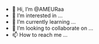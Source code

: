- 👋 Hi, I’m @AMEURaa
- 👀 I’m interested in ...
- 🌱 I’m currently learning ...
- 💞️ I’m looking to collaborate on ...
- 📫 How to reach me ...

<!---
AMEURaa/AMEURaa is a ✨ special ✨ repository because its `README.md` (this file) appears on your GitHub profile.
You can click the Preview link to take a look at your changes.
--->
